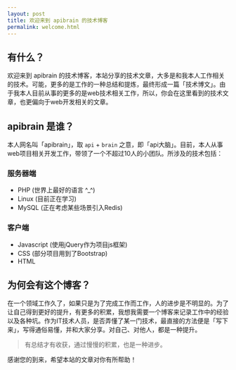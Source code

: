 ```yaml
---
layout: post
title: 欢迎来到 apibrain 的技术博客
permalink: welcome.html
---
```


## 有什么？
欢迎来到 apibrain 的技术博客，本站分享的技术文章，大多是和我本人工作相关的技术。可能，更多的是工作的一种总结和提炼，最终形成一篇「技术博文」。由于我本人目前从事的更多的是web技术相关工作，所以，你会在这里看到的技术文章，也更偏向于web开发相关的文章。

## apibrain 是谁？
本人网名叫「apibrain」，取 `api` + `brain` 之意，即「api大脑」。目前，本人从事web项目相关开发工作，带领了一个不超过10人的小团队。所涉及的技术包括：

### 服务器端
* PHP (世界上最好的语言 ^_^)
* Linux (目前正在学习)
* MySQL (正在考虑某些场景引入Redis)

### 客户端
* Javascript (使用jQuery作为项目js框架)
* CSS (部分项目用到了Bootstrap)
* HTML

## 为何会有这个博客？
在一个领域工作久了，如果只是为了完成工作而工作，人的进步是不明显的。为了让自己得到更好的提升，有更多的积累，我想我需要一个博客来记录工作中的经验以及各种坑。作为IT技术人员，是否弄懂了某一门技术，最直接的方法便是「写下来」，写得通俗易懂，并和大家分享。对自己、对他人，都是一种提升。

> 有总结才有收获，通过慢慢的积累，也是一种进步。

感谢您的到来，希望本站的文章对你有所帮助！

